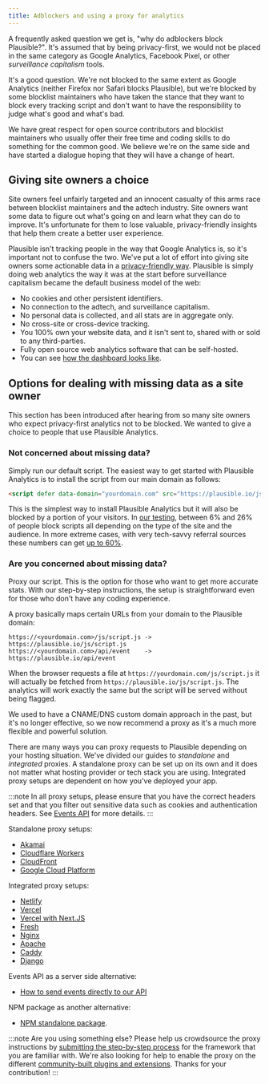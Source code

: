 ```yaml
---
title: Adblockers and using a proxy for analytics
---
```


A frequently asked question we get is, "why do adblockers block Plausible?". It's assumed that by being privacy-first, we would not be placed in the same category as Google Analytics, Facebook Pixel, or other _surveillance capitalism_ tools.

It's a good question. We're not blocked to the same extent as Google Analytics (neither Firefox nor Safari blocks Plausible), but we're blocked by some blocklist maintainers who have taken the stance that they want to block every tracking script and don't want to have the responsibility to judge what's good and what's bad.

We have great respect for open source contributors and blocklist maintainers who usually offer their free time and coding skills to do something for the common good. We believe we're on the same side and have started a dialogue hoping that they will have a change of heart.

## Giving site owners a choice

Site owners feel unfairly targeted and an innocent casualty of this arms race between blocklist maintainers and the adtech industry. Site owners want some data to figure out what's going on and learn what they can do to improve. It's unfortunate for them to lose valuable, privacy-friendly insights that help them create a better user experience.

Plausible isn't tracking people in the way that Google Analytics is, so it's important not to confuse the two. We've put a lot of effort into giving site owners some actionable data in a [privacy-friendly way](https://plausible.io/privacy-focused-web-analytics). Plausible is simply doing web analytics the way it was at the start before surveillance capitalism became the default business model of the web:

* No cookies and other persistent identifiers.
* No connection to the adtech, and surveillance capitalism.
* No personal data is collected, and all stats are in aggregate only.
* No cross-site or cross-device tracking.
* You 100% own your website data, and it isn't sent to, shared with or sold to any third-parties.
* Fully open source web analytics software that can be self-hosted.
* You can see [how the dashboard looks like](https://plausible.io/plausible.io).

## Options for dealing with missing data as a site owner

This section has been introduced after hearing from so many site owners who expect privacy-first analytics not to be blocked. We wanted to give a choice to people that use Plausible Analytics.

### Not concerned about missing data?

Simply run our default script. The easiest way to get started with Plausible Analytics is to install the script from our main domain as follows:

```html
<script defer data-domain="yourdomain.com" src="https://plausible.io/js/script.js"></script>
```

This is the simplest way to install Plausible Analytics but it will also be blocked by a portion of your visitors. In [our testing](https://markosaric.com/google-analytics-blocking/), between 6% and 26% of people block scripts all depending on the type of the site and the audience. In more extreme cases, with very tech-savvy referral sources these numbers can get [up to 60%](https://plausible.io/blog/google-analytics-adblockers-missing-data).

### Are you concerned about missing data?

Proxy our script. This is the option for those who want to get more accurate stats. With our step-by-step instructions, the setup is straightforward even for those who don't have any coding experience.

A proxy basically maps certain URLs from your domain to the Plausible domain:

```
https://<yourdomain.com>/js/script.js -> https://plausible.io/js/script.js
https://<yourdomain.com>/api/event    -> https://plausible.io/api/event
```

When the browser requests a file at `https://yourdomain.com/js/script.js` it will actually be fetched from `https://plausible.io/js/script.js`. The analytics will work exactly the same but the script will be served without being flagged.

We used to have a CNAME/DNS custom domain approach in the past, but it's no longer effective, so we now recommend a proxy as it's a much more flexible and powerful solution.

There are many ways you can proxy requests to Plausible depending on your hosting situation. We've divided our guides to *standalone* and *integrated* proxies. A standalone proxy can be set up on its own and it does not matter what hosting provider or tech stack you are using. Integrated proxy setups are dependent on how you've deployed your app.

:::note
In all proxy setups, please ensure that you have the correct headers set and that you filter out sensitive data such as cookies and authentication headers. See [Events API](events-api.md) for more details.
:::

Standalone proxy setups:
* [Akamai](/docs/proxy/guides/akamai)
* [Cloudflare Workers](/docs/proxy/guides/cloudflare)
* [CloudFront](/docs/proxy/guides/cloudfront)
* [Google Cloud Platform](https://github.com/mtlynch/plausible-proxy)

Integrated proxy setups:
* [Netlify](/docs/proxy/guides/netlify)
* [Vercel](/docs/proxy/guides/vercel)
* [Vercel with Next.JS](/docs/proxy/guides/nextjs)
* [Fresh](/docs/proxy/guides/fresh)
* [Nginx](/docs/proxy/guides/nginx)
* [Apache](/docs/proxy/guides/apache)
* [Caddy](/docs/proxy/guides/caddy)
* [Django](https://github.com/imankulov/django-plausible-proxy)

Events API as a server side alternative:
* [How to send events directly to our API](/docs/events-api)

NPM package as another alternative:
* [NPM standalone package](https://github.com/plausible/plausible-tracker).

:::note
Are you using something else? Please help us crowdsource the proxy instructions by [submitting the step-by-step process](https://github.com/plausible/docs/) for the framework that you are familiar with. We're also looking for help to enable the proxy on the different [community-built plugins and extensions](integration-guides.md). Thanks for your contribution!
:::
